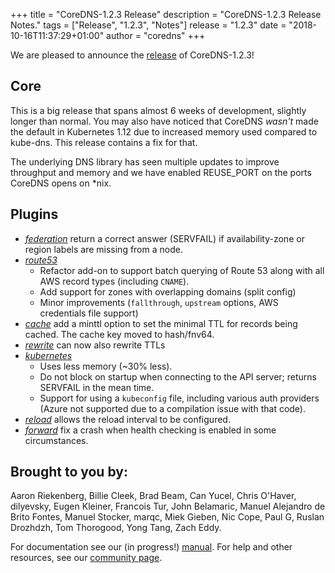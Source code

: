 +++
title = "CoreDNS-1.2.3 Release"
description = "CoreDNS-1.2.3 Release Notes."
tags = ["Release", "1.2.3", "Notes"]
release = "1.2.3"
date = "2018-10-16T11:37:29+01:00"
author = "coredns"
+++

We are pleased to announce the [release](https://github.com/inverse-inc/wireguard-go/dns/releases/tag/v1.2.3) of
CoreDNS-1.2.3!

## Core

This is a big release that spans almost 6 weeks of development, slightly longer than normal. You may
also have noticed that CoreDNS *wasn't* made the default in Kubernetes 1.12 due to increased memory
used compared to kube-dns. This release contains a fix for that.

The underlying DNS library has seen multiple updates to improve throughput and memory and we have
enabled REUSE_PORT on the ports CoreDNS opens on \*nix.

## Plugins

* [*federation*](/plugins/federation) return a correct answer (SERVFAIL) if availability-zone or region labels are missing from a node.
* [*route53*](/plugins/route53)
    * Refactor add-on to support batch querying of Route 53 along with all AWS record types (including `CNAME`).
    * Add support for zones with overlapping domains (split config)
    * Minor improvements (`fallthrough`, `upstream` options, AWS credentials file support)
* [*cache*](/plugin/cache) add a minttl option to set the minimal TTL for records being cached. The cache key moved to hash/fnv64.
* [*rewrite*](/plugin/rewrite) can now also rewrite TTLs
* [*kubernetes*](/plugin/kubernetes)
    * Uses less memory (~30% less).
    * Do not block on startup when connecting to the API server; returns SERVFAIL in the mean time.
    * Support for using a `kubeconfig` file, including various auth providers (Azure not supported due to a compilation issue with that code).
* [*reload*](/plugin/reload) allows the reload interval to be configured.
* [*forward*](/plugin/forward) fix a crash when health checking is enabled in some circumstances.

## Brought to you by:

Aaron Riekenberg,
Billie Cleek,
Brad Beam,
Can Yucel,
Chris O'Haver,
dilyevsky,
Eugen Kleiner,
Francois Tur,
John Belamaric,
Manuel Alejandro de Brito Fontes,
Manuel Stocker,
marqc,
Miek Gieben,
Nic Cope,
Paul G,
Ruslan Drozhdzh,
Tom Thorogood,
Yong Tang,
Zach Eddy.

For documentation see our (in progress!) [manual](/manual). For help and other resources, see our
[community page](https://coredns.io/community/).

